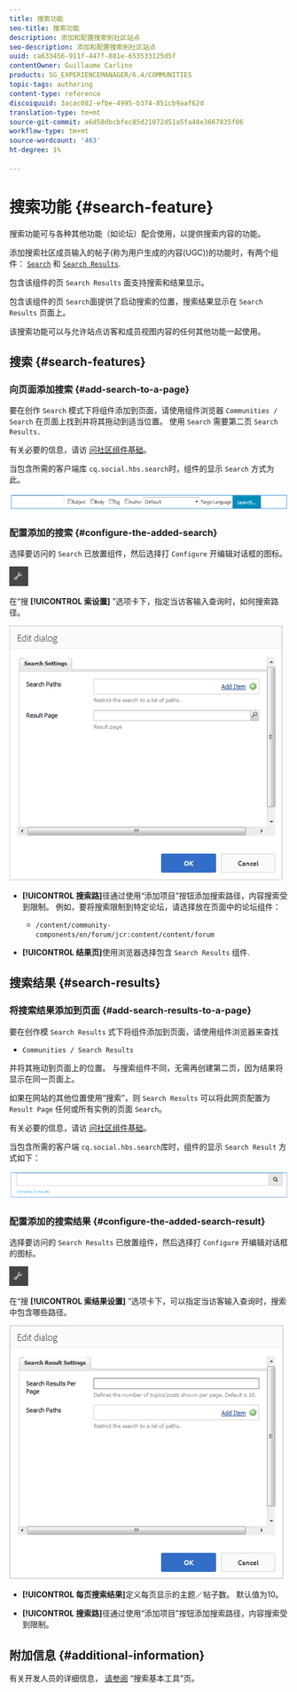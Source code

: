 ```yaml
---
title: 搜索功能
seo-title: 搜索功能
description: 添加和配置搜索到社区站点
seo-description: 添加和配置搜索到社区站点
uuid: ca633456-911f-447f-881e-653533125d5f
contentOwner: Guillaume Carlino
products: SG_EXPERIENCEMANAGER/6.4/COMMUNITIES
topic-tags: authoring
content-type: reference
discoiquuid: 3acac082-efbe-4995-b374-851cb9aaf62d
translation-type: tm+mt
source-git-commit: a6d50dbcbfec85d21072d51a5fa48e3667835f06
workflow-type: tm+mt
source-wordcount: '463'
ht-degree: 1%

---
```



# 搜索功能 {#search-feature}

搜索功能可与各种其他功能（如论坛）配合使用，以提供搜索内容的功能。

添加搜索社区成员输入的帖子(称为用户生成的内容(UGC))的功能时，有两个组件： [ `Search`](#search-features) 和 [`Search Results`](#search-results).

包含该组件的页 `Search Results` 面支持搜索和结果显示。

包含该组件的页 `Search`面提供了启动搜索的位置，搜索结果显示在 `Search Results` 页面上。

该搜索功能可以与允许站点访客和成员视图内容的任何其他功能一起使用。

## 搜索 {#search-features}

### 向页面添加搜索 {#add-search-to-a-page}

要在创作 `Search` 模式下将组件添加到页面，请使用组件浏览器 `Communities / Search` 在页面上找到并将其拖动到适当位置。 使用 `Search` 需要第二页 `Search Results.`

有关必要的信息，请访 [问社区组件基础](basics.md)。

当包含所需的客户端库 `cq.social.hbs.search`时，组件的显示 `Search` 方式为此。

![chlimage_1-373](assets/chlimage_1-373.png)

### 配置添加的搜索 {#configure-the-added-search}

选择要访问的 `Search` 已放置组件，然后选择打 `Configure` 开编辑对话框的图标。

![chlimage_1-374](assets/chlimage_1-374.png)

在“搜 **[!UICONTROL 索设置]** ”选项卡下，指定当访客输入查询时，如何搜索路径。

![chlimage_1-375](assets/chlimage_1-375.png)

* **[!UICONTROL 搜索路]**&#x200B;径通过使用“添加项目”按钮添加搜索路径，内容搜索受到限制。 例如，要将搜索限制到特定论坛，请选择放在页面中的论坛组件：

   * `/content/community-components/en/forum/jcr:content/content/forum`

* **[!UICONTROL 结果页]**&#x200B;使用浏览器选择包含 
`Search Results` 组件.

## 搜索结果 {#search-results}

### 将搜索结果添加到页面 {#add-search-results-to-a-page}

要在创作模 `Search Results` 式下将组件添加到页面，请使用组件浏览器来查找

* `Communities / Search Results`

并将其拖动到页面上的位置。 与搜索组件不同，无需再创建第二页，因为结果将显示在同一页面上。

如果在网站的其他位置使用“搜索”，则 `Search Results` 可以将此网页配置为 `Result Page` 任何或所有实例的页面 `Search`。

有关必要的信息，请访 [问社区组件基础](basics.md)。

当包含所需的客户端 `cq.social.hbs.search`库时，组件的显示 `Search Result` 方式如下：

![chlimage_1-376](assets/chlimage_1-376.png)

### 配置添加的搜索结果 {#configure-the-added-search-result}

选择要访问的 `Search Results` 已放置组件，然后选择打 `Configure` 开编辑对话框的图标。

![chlimage_1-377](assets/chlimage_1-377.png)

在“搜 **[!UICONTROL 索结果设置]** ”选项卡下，可以指定当访客输入查询时，搜索中包含哪些路径。

![chlimage_1-378](assets/chlimage_1-378.png)

* **[!UICONTROL 每页搜索结果]**&#x200B;定义每页显示的主题／帖子数。 默认值为10。

* **[!UICONTROL 搜索路]**&#x200B;径通过使用“添加项目”按钮添加搜索路径，内容搜索受到限制。

## 附加信息 {#additional-information}

有关开发人员的详细信息， [请参阅](search-implementation.md) “搜索基本工具”页。
